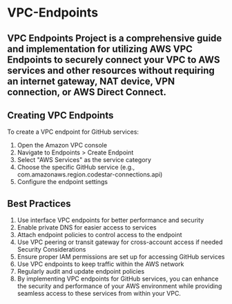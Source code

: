 # VPC-Endpoints

## VPC Endpoints Project is a comprehensive guide and implementation for utilizing AWS VPC Endpoints to securely connect your VPC to AWS services and other resources without requiring an internet gateway, NAT device, VPN connection, or AWS Direct Connect.

## Creating VPC Endpoints
To create a VPC endpoint for GitHub services:

1. Open the Amazon VPC console
2. Navigate to Endpoints > Create Endpoint
3. Select "AWS Services" as the service category
4. Choose the specific GitHub service (e.g., com.amazonaws.region.codestar-connections.api)
5. Configure the endpoint settings

## Best Practices
1. Use interface VPC endpoints for better performance and security
2. Enable private DNS for easier access to services
3. Attach endpoint policies to control access to the endpoint
4. Use VPC peering or transit gateway for cross-account access if needed
Security Considerations
5. Ensure proper IAM permissions are set up for accessing GitHub services
6. Use VPC endpoints to keep traffic within the AWS network
7. Regularly audit and update endpoint policies
8. By implementing VPC endpoints for GitHub services, you can enhance the security and performance of your AWS environment while providing seamless access to these services from within your VPC.
